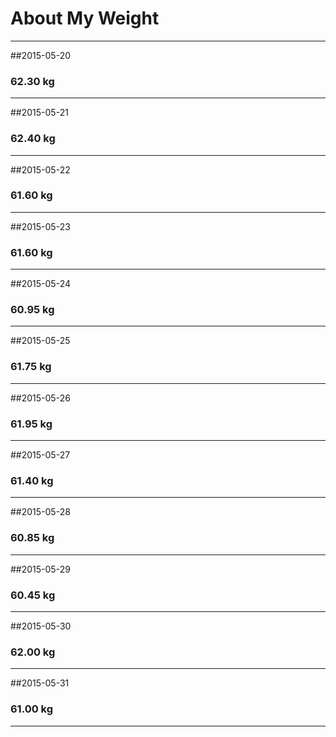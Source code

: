# About My Weight
******
##2015-05-20  
###  62.30 kg
******
##2015-05-21  
###  62.40 kg
******
##2015-05-22
###  61.60 kg
***
##2015-05-23
###  61.60 kg
***
##2015-05-24
###  60.95 kg
***
##2015-05-25
###  61.75 kg
***
##2015-05-26
###  61.95 kg
***
##2015-05-27
###  61.40 kg
***
##2015-05-28
### 60.85 kg
***
##2015-05-29
### 60.45 kg
***
##2015-05-30
### 62.00 kg
***
##2015-05-31
### 61.00 kg
***
